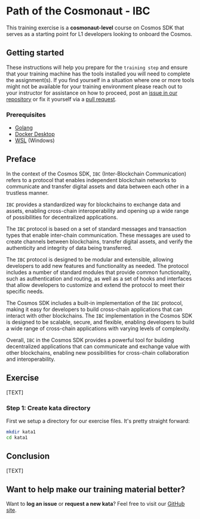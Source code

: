 # Path of the Cosmonaut - IBC

This training exercise is a **cosmonaut-level** course on Cosmos SDK that serves as a starting point for L1 developers looking to onboard the Cosmos.

## Getting started

These instructions will help you prepare for the `training step` and ensure that your training machine has the tools installed you will need to complete the assignment(s). If you find yourself in a situation where one or more tools might not be available for your training environment please reach out to your instructor for assistance on how to proceed, post an [issue in our repository](https://github.com/classic-terra/dojo/issues) or fix it yourself via a [pull request](https://github.com/classic-terra/dojo/pulls).

### Prerequisites

* [Golang](https://go.dev/dl/)
* [Docker Desktop](https://www.docker.com/products/docker-desktop)
* [WSL](https://learn.microsoft.com/en-us/windows/wsl/install) (Windows)

## Preface

In the context of the Cosmos SDK, `IBC` (Inter-Blockchain Communication) refers to a protocol that enables independent blockchain networks to communicate and transfer digital assets and data between each other in a trustless manner.

`IBC` provides a standardized way for blockchains to exchange data and assets, enabling cross-chain interoperability and opening up a wide range of possibilities for decentralized applications.

The `IBC` protocol is based on a set of standard messages and transaction types that enable inter-chain communication. These messages are used to create channels between blockchains, transfer digital assets, and verify the authenticity and integrity of data being transferred.

The `IBC` protocol is designed to be modular and extensible, allowing developers to add new features and functionality as needed. The protocol includes a number of standard modules that provide common functionality, such as authentication and routing, as well as a set of hooks and interfaces that allow developers to customize and extend the protocol to meet their specific needs.

The Cosmos SDK includes a built-in implementation of the `IBC` protocol, making it easy for developers to build cross-chain applications that can interact with other blockchains. The `IBC` implementation in the Cosmos SDK is designed to be scalable, secure, and flexible, enabling developers to build a wide range of cross-chain applications with varying levels of complexity.

Overall, `IBC` in the Cosmos SDK provides a powerful tool for building decentralized applications that can communicate and exchange value with other blockchains, enabling new possibilities for cross-chain collaboration and interoperability.

## Exercise

[TEXT]

### Step 1: Create kata directory

First we setup a directory for our exercise files. It's pretty straight forward:

```bash
mkdir kata1
cd kata1
```

## Conclusion

[TEXT]

## Want to help make our training material better?

Want to **log an issue** or **request a new kata**? Feel free to visit our [GitHub site](https://github.com/classic-terra/dojo/issues).

